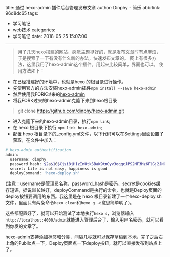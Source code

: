 title: 通过 hexo-admin 插件后台管理发布文章
author: Dinphy - 简乐
abbrlink: 96d8dc65
tags:
  - 学习笔记
  - web技术
categories:
  - 学习笔记
date: 2018-05-25 15:07:00
---
>用了几天hexo搭建的网站，感觉主题挺好的，就是发布文章时有点麻烦，于是搜索了一下有没有什么新的办法，快速发布文章的。
>网上有很多方法，这里我用了hexo-admin这个插件。用起来比较简单，界面也可以。
>使用方法如下：
- 在已经搭建好的环境中，也就是hexo 的根目录进行操作。
- 先使用官方的方法安装hexo-admin插件`npm install --save hexo-admin`
- 然后使用我FORK过来的[hexo-admin](https://github.com/dinphy/hexo-admin)
- 将我FORK过来的hexo-admin克隆下来到hexo根目录
>git clone https://github.com/dinphy/hexo-admin.git
- 进入克隆下来的hexo-admin目录，执行`npm link`;
- 在 hexo 根目录下执行 `npm link hexo-admin`;
- 配置 hexo 根目录下的_config.yml文件，以下代码可以在Settings里面设置了获取，在文件中加入：

```bash
# hexo-admin authentification
admin:
  username: dinphy
  password_hash: $2a$10$Cjsi8jHIzInUtkSBaK9tnOyv3oqqcJPS2MF3Mz6FlGj2JNQYlwVhm
  secret: Life is not easy, happiness is good
  deployCommand: 'hexo-deploy.sh'
```
(注意：username是管理员名称，password_hash是密码，secret是cookies缓存短语，据说越长越好，deployCommand是执行的命令，也就是Deploy页面的deploy按钮要调用的东西。我这里是在 hexo 根目录新建了一个hexo-deploy.sh文件，里面只有两条命令`hexo clean`和`hexo g -d`意思简单明了)。

这些都配置好了，就可以开始测试了本地执行`hexo s`，浏览器输入`http://localhost:4000/admin`就能进入管理后台了，输入用户名密码，就可以看到你发的文章了。

hexo-admin支持添加标签和分类，间隔几秒就可以保存草稿到本地，完了之后右上角的Pubilc点一下，Deploy页面点一下deploy按钮，就可以直接发布到站点上了。